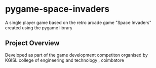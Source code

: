 # pygame-space-invaders
A single player game based on the retro arcade game "Space Invaders" created using the pygame library

## Project Overview

Developed as part of the game development competiton organised by  KGISL college of engineering
and technology , coimbatore
